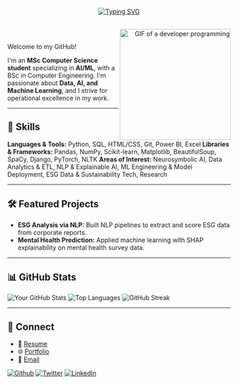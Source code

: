 <br>
<div align="center">
<a href="https://git.io/typing-svg"><img src="https://readme-typing-svg.demolab.com?font=Montserrat&weight=600&size=40&pause=1000&random=true&width=600&height=80&lines=%F0%9F%91%8B+Hi+there%2C++I'm+Aswad+Hardi" alt="Typing SVG" /></a>
</div>
<br>

<p align="right">
  <img alt="GIF of a developer programming" align="right" width="250" src="https://cdn.dribbble.com/users/730703/screenshots/6581243/avento.gif">
</p>
<br>

Welcome to my GitHub!

I'm an **MSc Computer Science student** specializing in **AI/ML**, with a BSc in Computer Engineering. I'm passionate about **Data, AI, and Machine Learning**, and I strive for operational excellence in my work.

---

## 🧠 Skills

**Languages & Tools:** Python, SQL, HTML/CSS, Git, Power BI, Excel
**Libraries & Frameworks:** Pandas, NumPy, Scikit-learn, Matplotlib, BeautifulSoup, SpaCy, Django, PyTorch, NLTK
**Areas of Interest:** Neurosymbolic AI, Data Analytics & ETL, NLP & Explainable AI, ML Engineering & Model Deployment, ESG Data & Sustainability Tech, Research

---

## 🛠 Featured Projects

* **ESG Analysis via NLP:** Built NLP pipelines to extract and score ESG data from corporate reports.
* **Mental Health Prediction:** Applied machine learning with SHAP explainability on mental health survey data.

---

## 📊 GitHub Stats

![Your GitHub Stats](https://github-readme-stats.vercel.app/api?username=aswadhardi&show_icons=true&theme=default)
![Top Languages](https://github-readme-stats.vercel.app/api/top-langs/?username=aswadhardi&layout=compact)
![GitHub Streak](https://streak-stats.demolab.com/?user=aswadhardi&theme=default)

---

## 🔗 Connect

* 📄 [Resume](https://aswadhardi.github.io/cv)
* 🌐 [Portfolio](https://aswadhardi.github.io)
* 📧 [Email](mailto:aswadhardi@yahoo.com)

<p>
  <a href="https://github.com/aswadhardi" target="_blank"><img alt="Github" src="https://img.shields.io/badge/GitHub-%2312100E.svg?&style=for-the-badge&logo=Github&logoColor=white" /></a>
  <a href="https://twitter.com/aswadhardi" target="_blank"><img alt="Twitter" src="https://img.shields.io/badge/twitter-%231DA1F2.svg?&style=for-the-badge&logo=twitter&logoColor=white" /></a>
  <a href="https://www.linkedin.com/in/aswadhardi" target="_blank"><img alt="LinkedIn" src="https://img.shields.io/badge/linkedin-%230077B5.svg?&style=for-the-badge&logo=linkedin&logoColor=white" /></a>
</p>
